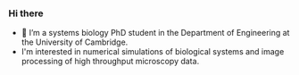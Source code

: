 ### Hi there

- 🔭 I’m a systems biology PhD student in the Department of Engineering at the University of Cambridge.
- I'm interested in numerical simulations of biological systems and image processing of high throughput microscopy data.
